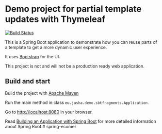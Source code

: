 # Demo project for partial template updates with Thymeleaf

[![Build Status](https://github.com/jashaj/spring-boot-thymeleaf-fragments/workflows/Java%20CI/badge.svg)](https://github.com/jashaj/spring-boot-thymeleaf-fragments/actions)

This is a Spring Boot application to demonstrate how you can reuse parts of a template to get a more dynamic user experience. 

It uses [Bootstrap](https://getbootstrap.com/) for the UI.

This project is not and will not be a production ready web application.

## Build and start

Build the project with [Apache Maven](https://maven.apache.org)

Run the main method in class `eu.jasha.demo.sbtfragments.Application`.

Go to [http://localhost:8080](http://localhost:8080) in your browser.

Read [Building an Application with Spring Boot](https://spring.io/guides/gs/spring-boot/) for more detailed information about Spring Boot.# spring-ecomer
